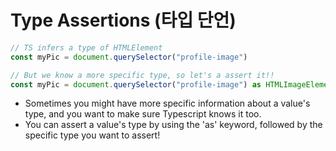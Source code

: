 # Type Assertions (타입 단언)
```ts
// TS infers a type of HTMLElement
const myPic = document.querySelector("profile-image")

// But we know a more specific type, so let's a assert it!!
const myPic = document.querySelector("profile-image") as HTMLImageElement
```

- Sometimes you might have more specific information about a value's type, and you want to make sure Typescript knows it too.
- You can assert a value's type by using the 'as' keyword, followed by the specific type you want to assert!